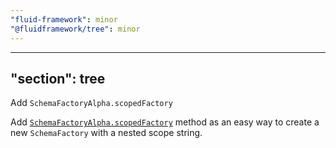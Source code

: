 ```yaml
---
"fluid-framework": minor
"@fluidframework/tree": minor
---
```

---
"section": tree
---

Add `SchemaFactoryAlpha.scopedFactory`

Add [`SchemaFactoryAlpha.scopedFactory`](https://fluidframework.com/docs/api/fluid-framework/schemafactoryalpha-class) method as an easy way to create a new `SchemaFactory` with a nested scope string.
